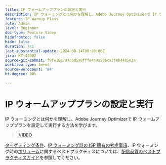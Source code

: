 ```yaml
---
title: IP ウォームアッププランの設定と実行
description: IP ウォーミングとは何かを理解し、Adobe Journey Optimizerで IP ウォームアッププランを設定して実行する方法を学びます。
feature: IP Warmup Plans
role: Admin
level: Beginner
doc-type: Feature Video
hidefromtoc: false
hide: false
duration: 741
last-substantial-update: 2024-08-14T00:00:00Z
jira: KT-14602
source-git-commit: f9fe16e7a7c0d5a8fffe4a9a586ca3feb4485e3a
workflow-type: tm+mt
source-wordcount: '84'
ht-degree: 30%

---
```



# IP ウォームアッププランの設定と実行

IP ウォーミングとは何かを理解し、Adobe Journey Optimizerで IP ウォームアッププランを設定して実行する方法を学びます。

>[!VIDEO](https://video.tv.adobe.com/v/3432637/?learn=on)

[ターゲティング条件](https://experienceleague.adobe.com/ja/docs/deliverability-learn/deliverability-best-practice-guide/transition-process/targeting-criteria)、[IP ウォーミング時の ISP 固有の考慮事項](https://experienceleague.adobe.com/ja/docs/deliverability-learn/deliverability-best-practice-guide/transition-process/isp-specific-considerations-during-ip-warming)、IP ウォーミング時の[ボリューム](https://experienceleague.adobe.com/ja/docs/deliverability-learn/deliverability-best-practice-guide/transition-process/volume)に関するベストプラクティスについては、[配信品質のベストプラクティスガイド](https://experienceleague.adobe.com/ja/docs/deliverability-learn/deliverability-best-practice-guide/introduction)を参照してください。
